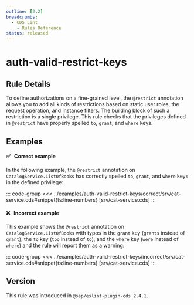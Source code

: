 ```yaml
---
outline: [2,2]
breadcrumbs:
  - CDS Lint
    - Rules Reference
status: released
---
```


<script setup>
  import PlaygroundBadge from '../components/PlaygroundBadge.vue'
</script>

# auth-valid-restrict-keys

## Rule Details

To define authorizations on a fine-grained level, the `@restrict` annotation allows you to add all kinds of restrictions based on static user roles, the request operation, and instance filters. The building block of such a restriction is a single privilege. This rule checks that the privileges defined in `@restrict` have properly spelled `to`, `grant`, and `where` keys.

## Examples

#### ✅ &nbsp; Correct example

In the following example, the `@restrict` annotation on `CatalogService.ListOfBooks` has correctly spelled `to`, `grant`, and `where` keys in the defined privilege:

::: code-group
<<< ../examples/auth-valid-restrict-keys/correct/srv/cat-service.cds#snippet{ts:line-numbers} [srv/cat-service.cds]
:::
<PlaygroundBadge
  name="auth-valid-restrict-keys"
  kind="correct"
  :rules="{'@sap/cds/auth-valid-restrict-keys': ['warn', 'show']}"
  :files="['db/schema.cds', 'srv/cat-service.cds']"
/>

#### ❌ &nbsp; Incorrect example

This example shows the `@restrict` annotation on `CatalogService.ListOfBooks` with typos in the `grant` key (`grants` instead of `grant`), the `to` key (`too` instead of `to`), and the `where` key (`were` instead of `where`) and the rule will report them as a warning:

::: code-group
<<< ../examples/auth-valid-restrict-keys/incorrect/srv/cat-service.cds#snippet{ts:line-numbers} [srv/cat-service.cds]
:::
<PlaygroundBadge
  name="auth-valid-restrict-keys"
  kind="incorrect"
  :rules="{'@sap/cds/auth-valid-restrict-keys': ['warn', 'show']}"
  :files="['db/schema.cds', 'srv/cat-service.cds']"
/>

## Version
This rule was introduced in `@sap/eslint-plugin-cds 2.4.1`.